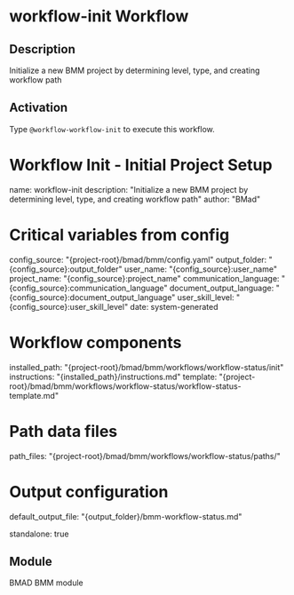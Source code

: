 # workflow-init Workflow

## Description
Initialize a new BMM project by determining level, type, and creating workflow path

## Activation
Type `@workflow-workflow-init` to execute this workflow.

# Workflow Init - Initial Project Setup
name: workflow-init
description: "Initialize a new BMM project by determining level, type, and creating workflow path"
author: "BMad"

# Critical variables from config
config_source: "{project-root}/bmad/bmm/config.yaml"
output_folder: "{config_source}:output_folder"
user_name: "{config_source}:user_name"
project_name: "{config_source}:project_name"
communication_language: "{config_source}:communication_language"
document_output_language: "{config_source}:document_output_language"
user_skill_level: "{config_source}:user_skill_level"
date: system-generated

# Workflow components
installed_path: "{project-root}/bmad/bmm/workflows/workflow-status/init"
instructions: "{installed_path}/instructions.md"
template: "{project-root}/bmad/bmm/workflows/workflow-status/workflow-status-template.md"

# Path data files
path_files: "{project-root}/bmad/bmm/workflows/workflow-status/paths/"

# Output configuration
default_output_file: "{output_folder}/bmm-workflow-status.md"

standalone: true

## Module
BMAD BMM module
